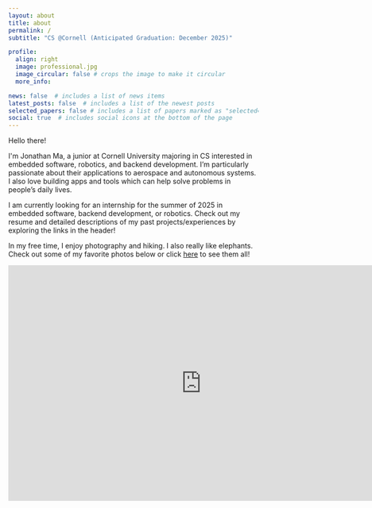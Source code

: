 ```yaml
---
layout: about
title: about
permalink: /
subtitle: "CS @Cornell (Anticipated Graduation: December 2025)"

profile:
  align: right
  image: professional.jpg
  image_circular: false # crops the image to make it circular
  more_info: 

news: false  # includes a list of news items
latest_posts: false  # includes a list of the newest posts
selected_papers: false # includes a list of papers marked as "selected={true}"
social: true  # includes social icons at the bottom of the page
---
```


Hello there!

I'm Jonathan Ma, a junior at Cornell University majoring in CS interested in 
embedded software, robotics, and backend development. I’m particularly passionate about their 
applications to aerospace and autonomous systems. I also love building apps and tools which can help solve problems in people’s daily lives.

I am currently looking for an internship for the summer of 2025 in embedded software, backend development, or robotics. 
Check out my resume and detailed descriptions of my past projects/experiences by exploring the links in the header!

In my free time, I enjoy photography and hiking. I also really like elephants. 
Check out some of my favorite photos below or click [here](https://www.flickr.com/photos/196752228@N08/) to see them all!

<iframe align="center" src="https://www.flickr.com/slideShow/index.gne?user_id=196752228@N08" frameborder="0" width="775" scrolling="no" height="475"></iframe>